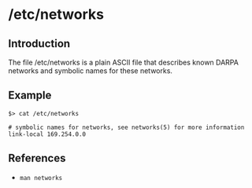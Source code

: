 # /etc/networks

## Introduction

The  file /etc/networks is a plain ASCII file that describes known DARPA networks and symbolic names for these networks.

## Example

```
$> cat /etc/networks
```
```
# symbolic names for networks, see networks(5) for more information
link-local 169.254.0.0
```

## References
* `man networks`